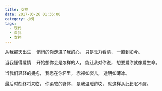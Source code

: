 ```yaml
---
title: 女神
date: 2017-03-26 01:36:00
category: 小诗
tags:
  - 现代
  - 自我
  - 女神
---
```


从我那天出生，
悄悄的你走进了我的心，
只是无力看清，
一直到如今。

<!--more-->

当我懂得爱情，
开始想你会是怎样的人，
能让我对你说，
想要爱你就像爱生命。

当我们轻轻的拥抱，
我愿在你怀里，
赤裸如婴儿，
透明如薄冰。

最后时刻终将来临，
你柔软的身体，
是我温暖的坟，
就这样从此长眠不醒。
